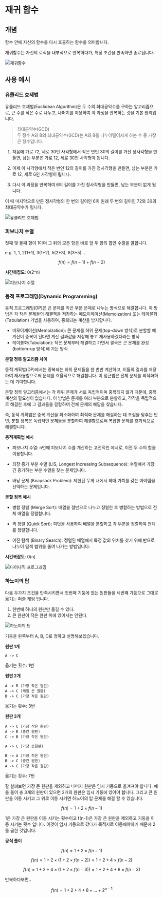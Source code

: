 # 재귀 함수

## 개념

함수 안에 자신의 함수를 다시 호출하는 함수를 의미합니다. 

재귀함수는 자신의 로직을 내부적으로 반복하다가, 특정 조건을 만족하면 종료됩니다.

![재귀함수](image/1_recursion_function.png)

## 사용 예시

### 유클리드 호제법

유클리드 호제법(Euclidean Algorithm)은 두 수의 최대공약수를 구하는 알고리즘으로, 큰 수를 작은 수로 나누고, 나머지를 이용하여 이 과정을 반복하는 것을 기본 원리입니다.

> 최대공약수(GCD)  
> 두 정수 A와 B의 최대공약수(GCD)는 A와 B를 나누어떨어지게 하는 수 중 가장 큰 정수입니다.

1. 처음에 가로 72, 세로 30인 사각형에서 작은 변인 30의 길이를 가진 정사각형을 만들면, 남는 부분은 가로 12, 세로 30인 사각형이 됩니다.

2. 이제 이 사각형에서 작은 변인 12의 길이를 가진 정사각형을 만들면, 남는 부분은 가로 12, 세로 6인 사각형이 됩니다.

3. 다시 이 과정을 반복하여 6의 길이를 가진 정사각형을 만들면, 남는 부분이 없게 됩니다.

이 때 마지막으로 만든 정사각형의 한 변의 길이인 6이 원래 두 변의 길이인 72와 30의 최대공약수가 됩니다.

![유클리드 호제법](image/3_euclidean_algorithm.png)

### 피보나치 수열 

첫째 및 둘째 항이 1이며 그 뒤의 모든 항은 바로 앞 두 항의 합인 수열을 말합니다.

e.g. 1, 1, 2(1+1), 3(1+2), 5(2+3), 8(3+5) ...

$$f(n) = f(n-1) + f(n-2)$$

**시간복잡도**: 0(2^n)

![피보나치 수열](image/4_fibonacci_numbers.png)

### 동적 프로그래밍(Dynamic Programming)

동적 프로그래밍(DP)은 큰 문제를 작은 부분 문제로 나누는 방식으로 해결합니다. 이 방법은 각 작은 문제들의 해결책을 저장하는 메모이제이션(Memoization) 또는 테이블화(Tabulation) 기법을 사용하여, 중복되는 계산을 방지합니다. 

- 메모이제이션(Memoization): 큰 문제를 하위 문제(top-down 방식)로 분할할 때 계산이 중복이 된다면 계산 결과값을 저장해 놓고 재사용하겠다라는 방식
- 테이블화(Tabulation): 작은 문제부터 해결하고 가면서 결국은 큰 문제를 완성(bottom-up 방식)해 가는 방식

**분할 정복 알고리즘 차이**

동적 계획법(DP)에서는 중복되는 하위 문제들을 한 번만 계산하고, 이들의 결과를 저장하여 재사용함으로써 문제를 효율적으로 해결합니다. 이 접근법은 전체 문제를 최적화하는 데 기여합니다.

분할 정복 알고리즘에서는 각 하위 문제가 서로 독립적이며 중복되지 않기 때문에, 중복 계산의 필요성이 없습니다. 이 방법은 문제를 여러 부분으로 분할하고, 각각을 독립적으로 해결한 후에 그 결과들을 결합하여 전체 문제의 해답을 찾습니다.

즉, 동적 계획법은 중복 계산을 최소화하여 최적화 문제를 해결하는 데 초점을 맞추는 반면, 분할 정복은 독립적인 문제들을 분할하여 해결함으로써 복잡한 문제를 효과적으로 해결합니다.

**동적계획법 예시**

- 피보나치 수열: n번째 피보나치 수를 계산하는 고전적인 예시로, 이전 두 수의 합을 이용합니다.

- 최장 증가 부분 수열 (LIS, Longest Increasing Subsequence): 수열에서 가장 긴 증가하는 부분 수열을 찾는 문제입니다.

- 배낭 문제 (Knapsack Problem): 제한된 무게 내에서 최대 가치를 갖는 아이템을 선택하는 문제입니다.

**분할 정복 예시**

- 병합 정렬 (Merge Sort): 배열을 절반으로 나누고 정렬한 후 병합하는 방법으로 전체 배열을 정렬합니다.

- 퀵 정렬 (Quick Sort): 피벗을 사용하여 배열을 분할하고 각 부분을 정렬하여 전체를 정렬합니다.

- 이진 탐색 (Binary Search): 정렬된 배열에서 특정 값의 위치를 찾기 위해 반으로 나누어 탐색 범위를 줄여 나가는 방법입니다.


**시간복잡도**: 0(n)

![다이나믹 프로그래밍](image/5_dynamic_programming.png)

### 하노이의 탑

다음 두가지 조건을 만족시키면서 첫번째 기둥에 있는 원판들을 세번째 기등으로 그대로 옮기는 퍼즐 게임 입니다.

1. 한번에 하나의 원판만 옮길 수 있다.
2. 큰 원판이 작은 원판 위에 있어서는 안된다.

![하노이의 탑](image/7_tower_of_hanoi.png)

기둥을 왼쪽부터 A, B, C로 정하고 설명해보겠습니다.

**원판 1개**

```
A -> C
```

옮기는 횟수: 1번

**원판 2개**

```
A -> B (가장 작은 원판)
A -> C (제일 큰 원판)
B -> C (가장 작은 원판)
```

옮기는 횟수: 3번

**원판 3개**

```
A -> C (가장 작은 원판)
A -> B (중간 원판)
C -> B (가장 작은 원판) 

A -> C (가장 큰원판)

B -> A (가장 작은 원판)
B -> C (중간 원판)
A -> C (가장 작은 원판)
```

옮기는 횟수: 7번

잘 살펴보면 가장 큰 원판을 제외하고 나머지 원판은 임시 기둥으로 옮겨져야 합니다. 예를 들어 총 3개의 원판이 있으면 2개의 원판은 임시 기둥에 있어야 합니다. 그리고 큰 원판을 이동 시키고 그 위로 이동 시키면 하노이의 탑 문제를 해결 할 수 있습니다.

$$f(n) = 1 + 2 \times f(n-1)$$

1은 가장 큰 원판을 이동 시키는 횟수이고 f(n-1)은 가장 큰 원판을 제외하고 기둥을 이동 시키는 횟수 입니다. 이것이 임시 기둥으로 갔다가 목적지로 이동해야하기 때문에 2를 곱한 것입니다.

**공식 풀이**

$$f(n) = 1 + 2 \times f(n-1)$$

$$f(n) = 1 + 2 \times (1 + 2 \times f(n-2)) = 1 + 2 + 4 \times f(n-2)$$

$$f(n) = 1 + 2 + 4 \times (1 + 2 \times f(n-3)) = 1 + 2 + 4 + 8 \times f(n-3)$$

반복하다보면..

$$f(n) = 1 + 2 + 4 + 8 + ... + 2^{n-1}$$


